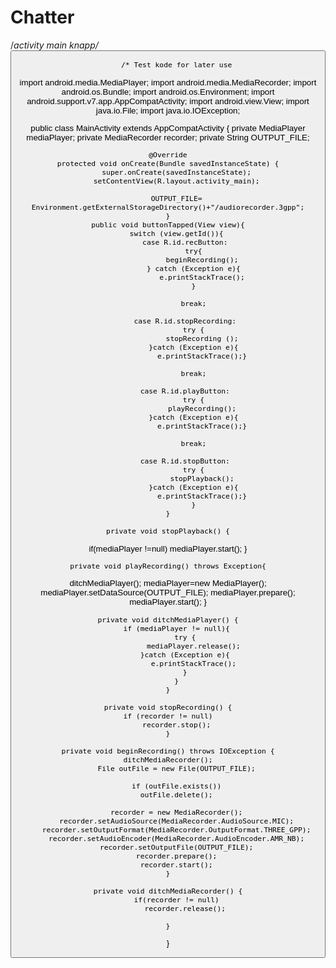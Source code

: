 # Chatter
/*activity main knapp/*
<Button
        android:layout_width="wrap_content"
        android:layout_height="wrap_content"
        android:text="StopRecording"
        android:id="@+id/stopRecording"
        android:layout_alignTop="@+id/recButton"
        android:layout_centerHorizontal="true"
        android:onClick="buttonTapped" />
        
        
        
        
        
        
        
        /* Test kode for later use
import android.media.MediaPlayer;
import android.media.MediaRecorder;
import android.os.Bundle;
import android.os.Environment;
import android.support.v7.app.AppCompatActivity;
import android.view.View;
import java.io.File;
import java.io.IOException;


public class MainActivity extends AppCompatActivity {
    private MediaPlayer mediaPlayer;
    private MediaRecorder recorder;
    private String OUTPUT_FILE;

    @Override
    protected void onCreate(Bundle savedInstanceState) {
        super.onCreate(savedInstanceState);
        setContentView(R.layout.activity_main);

        OUTPUT_FILE= Environment.getExternalStorageDirectory()+"/audiorecorder.3gpp";
    }
    public void buttonTapped(View view){
        switch (view.getId()){
            case R.id.recButton:
                try{
                    beginRecording();
                } catch (Exception e){
                    e.printStackTrace();
                }

                break;

            case R.id.stopRecording:
                try {
                    stopRecording ();
                }catch (Exception e){
                    e.printStackTrace();}

                break;

            case R.id.playButton:
                try {
                    playRecording();
                }catch (Exception e){
                    e.printStackTrace();}

                break;

            case R.id.stopButton:
                try {
                    stopPlayback();
                }catch (Exception e){
                    e.printStackTrace();}
                }
    }

    private void stopPlayback() {
   if(mediaPlayer !=null)
       mediaPlayer.start();
    }

    private void playRecording() throws Exception{
   ditchMediaPlayer();
        mediaPlayer=new MediaPlayer();
        mediaPlayer.setDataSource(OUTPUT_FILE);
        mediaPlayer.prepare();
        mediaPlayer.start();
    }

    private void ditchMediaPlayer() {
        if (mediaPlayer != null){
            try {
                mediaPlayer.release();
            }catch (Exception e){
                e.printStackTrace();
            }
        }
    }

    private void stopRecording() {
    if (recorder != null)
        recorder.stop();
    }

    private void beginRecording() throws IOException {
    ditchMediaRecorder();
        File outFile = new File(OUTPUT_FILE);

        if (outFile.exists())
        outFile.delete();

        recorder = new MediaRecorder();
        recorder.setAudioSource(MediaRecorder.AudioSource.MIC);
        recorder.setOutputFormat(MediaRecorder.OutputFormat.THREE_GPP);
        recorder.setAudioEncoder(MediaRecorder.AudioEncoder.AMR_NB);
        recorder.setOutputFile(OUTPUT_FILE);
        recorder.prepare();
        recorder.start();
    }

    private void ditchMediaRecorder() {
        if(recorder != null)
            recorder.release();

    }
}
